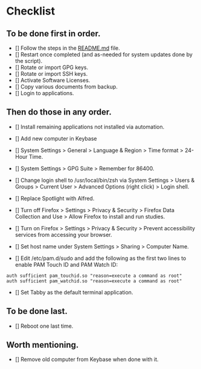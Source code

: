 # Checklist

## To be done first in order.

- [] Follow the steps in the [README.md](README.md) file.
- [] Restart once completed (and as-needed for system updates done by the script).
- [] Rotate or import GPG keys.
- [] Rotate or import SSH keys.
- [] Activate Software Licenses.
- [] Copy various documents from backup.
- [] Login to applications.

## Then do those in any order.

- [] Install remaining applications not installed via automation.

- [] Add new computer in Keybase

- [] System Settings > General > Language & Region > Time format > 24-Hour Time.

- [] System Settings > GPG Suite > Remember for 86400.

- [] Change login shell to /usr/local/bin/zsh via System Settings > Users & Groups > Current User > Advanced Options (right click) > Login shell.

- [] Replace Spotlight with Alfred.

- [] Turn off Firefox > Settings > Privacy & Security > Firefox Data Collection and Use > Allow Firefox to install and run studies.

- [] Turn on Firefox > Settings > Privacy & Security > Prevent accessibility services from accessing your browser.

- [] Set host name under System Settings > Sharing > Computer Name.

- [] Edit /etc/pam.d/sudo and add the following as the first two lines to enable PAM Touch ID and PAM Watch ID:
```text
auth sufficient pam_touchid.so "reason=execute a command as root"
auth sufficient pam_watchid.so "reason=execute a command as root"
```

- [] Set Tabby as the default terminal application.

## To be done last.

- [] Reboot one last time.

## Worth mentioning.

- [] Remove old computer from Keybase when done with it.

